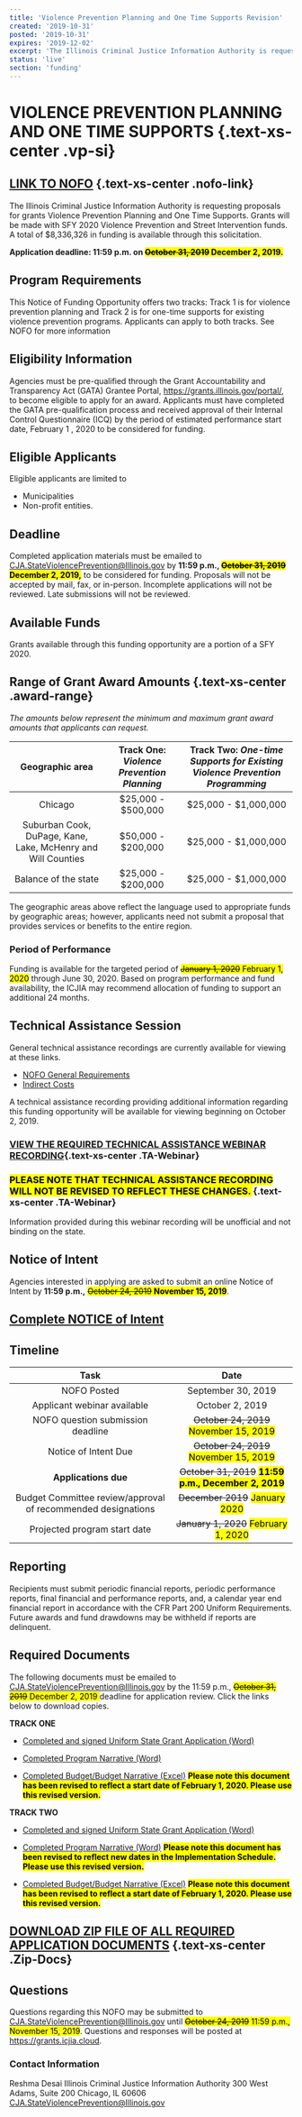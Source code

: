 ```yaml
---
title: 'Violence Prevention Planning and One Time Supports Revision'
created: '2019-10-31'
posted: '2019-10-31'
expires: '2019-12-02'
excerpt: 'The Illinois Criminal Justice Information Authority is requesting proposals for grants Violence Prevention Planning and One Time Supports. Grants will be made with SFY 2020 Violence Prevention and Street Intervention funds. A total of $8,336,326 in funding is available through this solicitation.'
status: 'live'
section: 'funding'
---
```

# VIOLENCE PREVENTION PLANNING AND ONE TIME SUPPORTS {.text-xs-center .vp-si}

## [LINK TO NOFO](NOFOVPSI.pdf) {.text-xs-center .nofo-link}

The Illinois Criminal Justice Information Authority is requesting proposals for grants Violence Prevention Planning and One Time Supports. Grants will be made with SFY 2020 Violence Prevention and Street Intervention funds. A total of $8,336,326 in funding is available through this solicitation.  

**Application deadline: 11:59 p.m. on <mark>~~October 31, 2019~~ December 2, 2019.**</mark> 

## Program Requirements

This Notice of Funding Opportunity offers two tracks: Track 1 is for violence prevention planning and Track 2 is for one-time supports for existing violence prevention programs. Applicants can apply to both tracks. See NOFO for more information

## Eligibility Information

Agencies must be pre-qualified through the Grant Accountability and Transparency Act (GATA) Grantee Portal, https://grants.illinois.gov/portal/, to become eligible to apply for an award.  Applicants must have completed the GATA pre-qualification process and received approval of their Internal Control Questionnaire (ICQ) by the period of estimated performance start date, February 1 , 2020 to be considered for funding.  

## Eligible Applicants

Eligible applicants are limited to

- Municipalities
- Non-profit entities.

## Deadline

Completed application materials must be emailed to CJA.StateViolencePrevention@Illinois.gov by **11:59 p.m., <mark>~~October 31, 2019~~ December 2, 2019,**</mark> to be considered for funding. Proposals will not be accepted by mail, fax, or in-person. Incomplete applications will not be reviewed. Late submissions will not be reviewed.

## Available Funds

Grants available through this funding opportunity are a portion of a SFY 2020.    

## Range of Grant Award Amounts {.text-xs-center .award-range}
	
_The amounts below represent the minimum and maximum grant award amounts that applicants can request._ 

| **Geographic area**| **Track One:** _Violence Prevention Planning_ | **Track Two**: _One-time Supports for Existing Violence Prevention Programming_
:----: | :---: | :---: 
Chicago |  $25,000 - $500,000 | $25,000 - $1,000,000 
Suburban Cook, DuPage, Kane, Lake, McHenry and Will Counties |  $50,000 - $200,000 | $25,000 - $1,000,000 
Balance of the state | $25,000 - $200,000 | $25,000 - $1,000,000

The geographic areas above reflect the language used to appropriate funds by geographic areas; however, applicants need not submit a proposal that provides services or benefits to the entire region.

### Period of Performance

Funding is available for the targeted period of <mark>~~January 1, 2020~~ February 1, 2020</mark> through June 30, 2020. Based on program performance and fund availability, the ICJIA may recommend allocation of funding to support an additional 24 months. 

## Technical Assistance Session

General technical assistance recordings are currently available for viewing at these links. 

- [NOFO General Requirements](https://www.youtube.com/watch?v=PBwekeMT5dk)
- [Indirect Costs](https://www.youtube.com/watch?v=4stkASoNY5w)

A technical assistance recording providing additional information regarding this funding opportunity will be available for viewing beginning on October 2, 2019.  
	
### [VIEW THE REQUIRED TECHNICAL ASSISTANCE WEBINAR RECORDING](https://youtu.be/ZjSJs-iSFO0){.text-xs-center .TA-Webinar}

### <mark>PLEASE NOTE THAT TECHNICAL ASSISTANCE RECORDING WILL NOT BE REVISED TO REFLECT THESE CHANGES. </mark>{.text-xs-center .TA-Webinar}
	
Information provided during this webinar recording will be unofficial and not binding on the state.

## Notice of Intent 
	
Agencies interested in applying are asked to submit an online Notice of Intent by **11:59 p.m.,** <mark>~~October 24, 2019~~ **November 15, 2019**</mark>.

## <p class="text-center">[Complete NOTICE of Intent](https://icjia.az1.qualtrics.com/jfe/form/SV_d7jZxiISYUb9wkl)

## Timeline

Task | Date
:----: | :---:
NOFO Posted | September 30, 2019
Applicant webinar available | October 2, 2019
NOFO question submission deadline |  ~~October 24, 2019~~ <mark>November 15, 2019</mark>
Notice of Intent Due | ~~October 24, 2019~~ <mark>November 15, 2019
**Applications due** | ~~October 31, 2019~~ <mark>**11:59 p.m., December 2, 2019**
Budget Committee review/approval of recommended designations | ~~December 2019~~ <mark>January 2020
Projected program start date | ~~January 1, 2020~~ <mark>February 1, 2020  

## Reporting

Recipients must submit periodic financial reports, periodic performance reports, final financial and performance reports, and, a calendar year end financial report in accordance with the CFR Part 200 Uniform Requirements. Future awards and fund drawdowns may be withheld if reports are delinquent.

## Required Documents

The following documents must be emailed to CJA.StateViolencePrevention@Illinois.gov by the 11:59 p.m., <mark>~~October 31, 2019~~ December 2, 2019 </mark> deadline for application review. Click the links below to download copies.

**TRACK ONE**

- [Completed and signed Uniform State Grant Application (Word)](FY20VPSIApplication.docx)
	
- [Completed Program Narrative (Word)](VPSITRACKONENARRATIVE.docx)
	
- [Completed Budget/Budget Narrative (Excel)](FY20VPSI.BUDGET.xlsx) <mark>**Please note this document has been revised to reflect a start date of February 1, 2020. Please use this revised version.**</mark>

**TRACK TWO**

- [Completed and signed Uniform State Grant Application (Word)](FY20VPSIApplication.docx)
	
- [Completed Program Narrative (Word)](VPSITRACKTWONARRATIVE.docx) <mark>**Please note this document has been revised to reflect new dates in the Implementation Schedule. Please use this revised version.**</mark>
	
- [Completed Budget/Budget Narrative (Excel)](FY20VPSI.BUDGET.xlsx) <mark>**Please note this document has been revised to reflect a start date of February 1, 2020. Please use this revised version.**</mark>

## [DOWNLOAD ZIP FILE OF ALL REQUIRED APPLICATION DOCUMENTS](FY20VPSIZip(2).zip) {.text-xs-center .Zip-Docs}

## Questions

Questions regarding this NOFO may be submitted to CJA.StateViolencePrevention@Illinois.gov until <mark>~~October 24, 2019~~ 11:59 p.m., November 15, 2019</mark>.  Questions and responses will be posted at https://grants.icjia.cloud.

### Contact Information

Reshma Desai
Illinois Criminal Justice Information Authority
300 West Adams, Suite 200
Chicago, IL 60606
CJA.StateViolencePrevention@Illinois.gov







